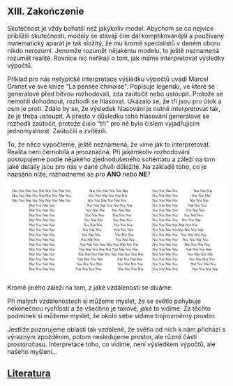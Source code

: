 ## XIII. Zakończenie

Skutečnost je vždy bohatší než jakýkoliv model. Abychom se co nejvíce přiblížili skutečnosti,
modely se stávají čím dál komplikovanější a používaný matematický aparát je tak složitý,
že mu kromě specialistů v daném oboru nikdo nerozumí. Jenomže rozumět nějakému modelu,
to ještě neznamená rozumět realitě. Rovnice nic neříkají o tom, jak máme interpretovat výsledky výpočtů.

Příklad pro nás netypické interpretace výsledku výpočtů uvádí Marcel Granet ve své knize
"La pensée chinoise". Popisuje legendu, ve které se generálové před bitvou rozhodovali,
zda zaútočit nebo ustoupit. Protože se nemohli dohodnout, rozhodli se hlasovat.
Ukázalo se, že tři jsou pro útok a osm je proti. Zdálo by se, že výsledek hlasování
je nutné interpretovat tak, že je třeba ustoupit. A přesto v důsledku toho hlasování generálové
se rozhodli zaútočit, protože číslo "tři" pro ně bylo číslem vyjadřujícím jednomyslnost.
Zaútočili a zvítězili.

To, že něco vypočteme, ještě neznamená, že víme jak to interpretovat. Realita není černobílá a jenoznačná. Při jakémkoliv rozhodování postupujeme podle  nějakého zjednodušeného schématu a záleží na tom jaké detaily jsou pro nás v dané chvíli důležité. Na základě toho, co je napsáno níže, rozhodneme se pro **ANO** nebo **NE**?

![TakNie](../assets/img/TakNie.png)

Kromě jiného záleží na tom, z jaké vzdálenosti se díváme.

Při malých vzdálenostech si můžeme myslet, že se světlo pohybuje nekonečnou rychlostí
a že všechno je takové, jaké to vidíme. Za těchto podmínek si můžeme myslet,
že okolo sebe vidíme trojrozměrný prostor.

Jestliže pozorujeme oblasti tak vzdálené, že světlo od nich k nám přichází s výrazným zpožděním,
potom nesledujeme prostor, ale různé části prostoročasu. Interpretace toho, co vidíme,
není výsledkem výpočtů, ale našeho myšlení...

## [Literatura](literatura) 
